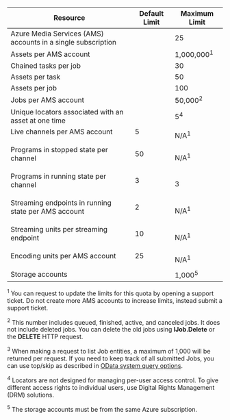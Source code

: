 | Resource | Default Limit | Maximum Limit |
| --- | --- | --- |
| Azure Media Services (AMS) accounts in a single subscription | |25 |
| Assets per AMS account | |1,000,000<sup>1</sup> |
| Chained tasks per job | |30 |
| Assets per task | |50 |
| Assets per job | |100 |
| Jobs per AMS account | |50,000<sup>2</sup> |
| Unique locators associated with an asset at one time | |5<sup>4</sup> |
| Live channels per AMS account </p></td> |5</p></td> |N/A<sup>1</sup> |
| Programs in stopped state per channel </p></td> |50</p></td> |N/A<sup>1</sup> |
| Programs in running state per channel </p></td> |3</p></td> |3 |
| Streaming endpoints in running state per AMS account</p></td> |2</p></td> |N/A<sup>1</sup> |
| Streaming units per streaming endpoint </p></td> |10 </p></td> |N/A<sup>1</sup> |
| Encoding units per AMS account </p></td> |25</p></td> |N/A<sup>1</sup> |
| Storage accounts | |1,000<sup>5</sup> |

<sup>1</sup> You can request to update the limits for this quota by opening a support ticket. Do not create more AMS accounts to increase limits, instead submit a support ticket.

<sup>2</sup> This number includes queued, finished, active, and canceled jobs. It does not include deleted jobs. You can delete the old jobs using **IJob.Delete** or the **DELETE** HTTP request.

<sup>3</sup> When making a request to list Job entities, a maximum of 1,000 will be returned per request. If you need to keep track of all submitted Jobs, you can use top/skip as described in [OData system query options](http://msdn.microsoft.com/library/gg309461.aspx).

<sup>4</sup> Locators are not designed for managing per-user access control. To give different access rights to individual users, use Digital Rights Management (DRM) solutions.

<sup>5</sup> The storage accounts must be from the same Azure subscription.

